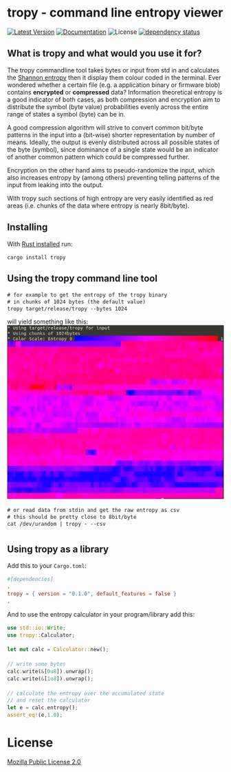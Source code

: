 # tropy - command line entropy viewer
[![Latest Version](https://img.shields.io/crates/v/tropy.svg)](https://crates.io/crates/tropy)
[![Documentation](https://docs.rs/tropy/badge.svg)](https://docs.rs/crate/tropy)
![License](https://img.shields.io/crates/l/tropy.svg)
[![dependency status](https://deps.rs/repo/github/razorheadfx/tropy/status.svg)](https://deps.rs/repo/github/razorheadfx/tropy)

## What is tropy and what would you use it for?
The tropy commandline tool takes bytes or input from std in and calculates the [Shannon entropy](https://en.wikipedia.org/wiki/Entropy_(information_theory)) then it display them colour coded in the terminal.
Ever wondered whether a certain file (e.g. a application binary or firmware blob) contains __encrypted__ or __compressed__ data?
Information theoretical entropy is a good indicator of both cases, as both compression and encryption aim to distribute the symbol (byte value) probabilities evenly across the entire range of states a symbol (byte) can be in.

A good compression algorithm will strive to convert common bit/byte patterns in the input into a (bit-wise) shorter representation by number of means.
Ideally, the output is evenly distributed across all possible states of the byte (symbol), since dominance of a single state would be an indicator of another common pattern which could be compressed further.

Encryption on the other hand aims to pseudo-randomize the input, which also increases entropy by (among others) preventing telling patterns of the input from leaking into the output.

With tropy such sections of high entropy are very easily identified as red areas (i.e. chunks of the data where entropy is nearly 8bit/byte).

## Installing
With [Rust installed](https://rustup.rs) run:
```shell
cargo install tropy
``` 

## Using the tropy command line tool
```shell
# for example to get the entropy of the tropy binary
# in chunks of 1024 bytes (the default value)
tropy target/release/tropy --bytes 1024
```
will yield something like this:
![example.png](example.png)

```shell
# or read data from stdin and get the raw entropy as csv
# this should be pretty close to 8bit/byte
cat /dev/urandom | tropy - --csv
```
#

## Using tropy as a library
Add this to your ```Cargo.toml```:
```toml
#[dependencies]
.
tropy = { version = "0.1.0", default_features = false }
.

```
And to use the entropy calculator in your program/library add this:
```rust
use std::io::Write;
use tropy::Calculator;

let mut calc = Calculator::new();

// write some bytes
calc.write(&[0u8]).unwrap();
calc.write(&[1u8]).unwrap();

// calculate the entropy over the accumulated state
// and reset the calculator
let e = calc.entropy();
assert_eq!(e,1.0);

```

# License
[Mozilla Public License 2.0](https://www.mozilla.org/en-US/MPL/2.0)
